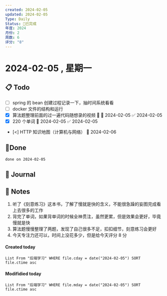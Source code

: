 ```yaml
---
created: 2024-02-05
updated: 2024-02-05
Type: Daily
Status: 🎃已完成
年度: 2024
月份: 2
周数: 6
评分: "8"
---
```

# 2024-02-05 , 星期一

## 📋 Todo
- [ ] spring 的 bean 创建过程记录一下，抽时间系统看看
- [ ] docker 文件的结构和运行
- [x] 算法题整理前面的过一遍代码随想录的视频 🔺 📅 2024-02-05 ✅ 2024-02-05
- [x] 220 个单词 📅 2024-02-05 ✅ 2024-02-05
- [<] HTTP 知识地图（计算机与网络） 📅 2024-02-06

## 🍰Done
```tasks
done on 2024-02-05
```

## 📆 Journal


## 📑 Notes
1. 听了《刻意练习》这本书，了解了慢就是快的含义，不能很急躁的妄图完成看上去很多的工作
2. 背完了单词，如果背单词的时候全神贯注，虽然更累，但是效果会更好，毕竟慢就是快
3. 算法题慢慢整理了两题，发现了自己很多不足，扣扣细节，刻意练习会更好
4. 今天专注力还可以，时间上没花多少，但是给今天评分 8 分

#### Created today

```dataview
List From "后端学习" WHERE file.cday = date("2024-02-05") SORT file.ctime asc
```


#### Modifidied today

```dataview
List From "后端学习" WHERE file.mday = date("2024-02-05") SORT file.ctime asc
```